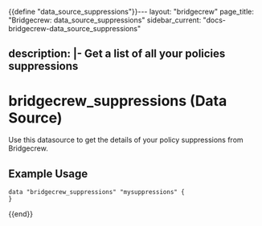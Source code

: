 {{define "data_source_suppressions"}}---
layout: "bridgecrew"
page_title: "Bridgecrew: data_source_suppressions"
sidebar_current: "docs-bridgecrew-data_source_suppressions"

description: |-
Get a list of all your policies suppressions
---

# bridgecrew_suppressions (Data Source)

Use this datasource to get the details of your policy suppressions from Bridgecrew.




## Example Usage
```hcl
data "bridgecrew_suppressions" "mysuppressions" {
}
```
{{end}}
